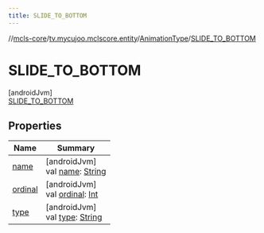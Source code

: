 ```yaml
---
title: SLIDE_TO_BOTTOM
---
```

//[mcls-core](../../../../index.html)/[tv.mycujoo.mclscore.entity](../../index.html)/[AnimationType](../index.html)/[SLIDE_TO_BOTTOM](index.html)



# SLIDE_TO_BOTTOM



[androidJvm]\
[SLIDE_TO_BOTTOM](index.html)



## Properties


| Name | Summary |
|---|---|
| [name](../../../tv.mycujoo.mclscore.logger/-message-level/-e-r-r-o-r/index.html#-372974862%2FProperties%2F-1646817299) | [androidJvm]<br>val [name](../../../tv.mycujoo.mclscore.logger/-message-level/-e-r-r-o-r/index.html#-372974862%2FProperties%2F-1646817299): [String](https://kotlinlang.org/api/latest/jvm/stdlib/kotlin/-string/index.html) |
| [ordinal](../../../tv.mycujoo.mclscore.logger/-message-level/-e-r-r-o-r/index.html#-739389684%2FProperties%2F-1646817299) | [androidJvm]<br>val [ordinal](../../../tv.mycujoo.mclscore.logger/-message-level/-e-r-r-o-r/index.html#-739389684%2FProperties%2F-1646817299): [Int](https://kotlinlang.org/api/latest/jvm/stdlib/kotlin/-int/index.html) |
| [type](../type.html) | [androidJvm]<br>val [type](../type.html): [String](https://kotlinlang.org/api/latest/jvm/stdlib/kotlin/-string/index.html) |

